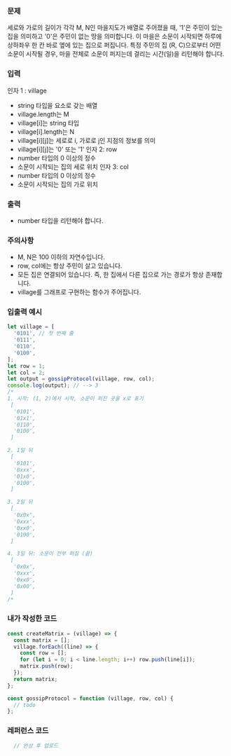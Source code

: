 ### 문제
세로와 가로의 길이가 각각 M, N인 마을지도가 배열로 주어졌을 때, '1'은 주민이 있는 집을 의미하고 '0'은 주민이 없는 땅을 의미합니다. 이 마을은 소문이 시작되면 하루에 상하좌우 한 칸 바로 옆에 있는 집으로 퍼집니다. 특정 주민의 집 (R, C)으로부터 어떤 소문이 시작될 경우, 마을 전체로 소문이 퍼지는데 걸리는 시간(일)을 리턴해야 합니다.

### 입력
인자 1 : village
- string 타입을 요소로 갖는 배열
- village.length는 M
- village[i]는 string 타입
- village[i].length는 N
- village[i][j]는 세로로 i, 가로로 j인 지점의 정보를 의미
- village[i][j]는 '0' 또는 '1'
인자 2: row
- number 타입의 0 이상의 정수
- 소문이 시작되는 집의 세로 위치
인자 3: col
- number 타입의 0 이상의 정수
- 소문이 시작되는 집의 가로 위치

### 출력
- number 타입을 리턴해야 합니다.

### 주의사항
- M, N은 100 이하의 자연수입니다.
- row, col에는 항상 주민이 살고 있습니다.
- 모든 집은 연결되어 있습니다. 즉, 한 집에서 다른 집으로 가는 경로가 항상 존재합니다.
- village를 그래프로 구현하는 함수가 주어집니다.

### 입출력 예시
```js
let village = [
  '0101', // 첫 번째 줄
  '0111',
  '0110',
  '0100',
];
let row = 1;
let col = 2;
let output = gossipProtocol(village, row, col);
console.log(output); // --> 3
/*
1. 시작: (1, 2)에서 시작, 소문이 퍼진 곳을 x로 표기
 [
  '0101',
  '01x1',
  '0110',
  '0100',
 ]

2. 1일 뒤
 [
  '0101',
  '0xxx',
  '01x0',
  '0100',
 ]

3. 2일 뒤
 [
  '0x0x',
  '0xxx',
  '0xx0',
  '0100',
 ]

4. 3일 뒤: 소문이 전부 퍼짐 (끝)
 [
  '0x0x',
  '0xxx',
  '0xx0',
  '0x00',
 ]
/*
```


### 내가 작성한 코드
```js
const createMatrix = (village) => {
  const matrix = [];
  village.forEach((line) => {
    const row = [];
    for (let i = 0; i < line.length; i++) row.push(line[i]);
    matrix.push(row);
  });
  return matrix;
};

const gossipProtocol = function (village, row, col) {
  // todo
};

```

### 레퍼런스 코드
```js
  // 완성 후 업로드
```